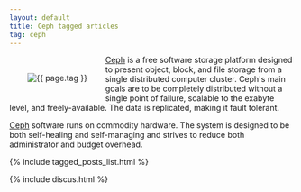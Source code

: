 ```yaml
---
layout: default
title: Ceph tagged articles
tag: ceph
---
```


<div style="float: left; margin: 2.0rem;">
	<img src="/public/images/{{ page.tag }}.png" style="max-width: 10rem;" alt="{{ page.tag }}" />
</div>

[Ceph](http://ceph.com/) is a free software storage platform designed to present object, block, and file storage from a single distributed computer cluster. Ceph's main goals are to be completely distributed without a single point of failure, scalable to the exabyte level, and freely-available. The data is replicated, making it fault tolerant.

[Ceph](http://ceph.com/) software runs on commodity hardware. The system is designed to be both self-healing and self-managing and strives to reduce both administrator and budget overhead.

{% include tagged_posts_list.html %}

{% include discus.html %}
